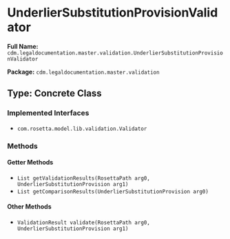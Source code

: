 # UnderlierSubstitutionProvisionValidator

**Full Name:** `cdm.legaldocumentation.master.validation.UnderlierSubstitutionProvisionValidator`

**Package:** `cdm.legaldocumentation.master.validation`

## Type: Concrete Class

### Implemented Interfaces

- `com.rosetta.model.lib.validation.Validator`

### Methods

#### Getter Methods

- `List getValidationResults(RosettaPath arg0, UnderlierSubstitutionProvision arg1)`
- `List getComparisonResults(UnderlierSubstitutionProvision arg0)`

#### Other Methods

- `ValidationResult validate(RosettaPath arg0, UnderlierSubstitutionProvision arg1)`

